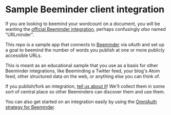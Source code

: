 Sample Beeminder client integration
==================

If you are looking to beemind your wordcount on a document, you will be wanting the [official Beeminder integration](https://www.beeminder.com/urlminder), perhaps confusingly _also_ named "URLminder". 

This repo is a sample app that connects to [Beeminder](https://www.beeminder.com) via oAuth and set up a goal to beemind the number of words you publish at one or more publicly accessible URLs.

This is meant as an educational sample that you use as a basis for other Beeminder integrations, like Beeminding a Twitter feed, your blog's Atom feed, other structured data on the web, or anything else you can think of. 

If you publish/fork an integration, [tell us about it](https://www.beeminder.com/contact)! We'll collect them in some sort of central place so other Beeminders can discover them and use them. 

You can also get started on an integration easily by using the [OmniAuth strategy for Beeminder](https://github.com/beeminder/omniauth-beeminder).
